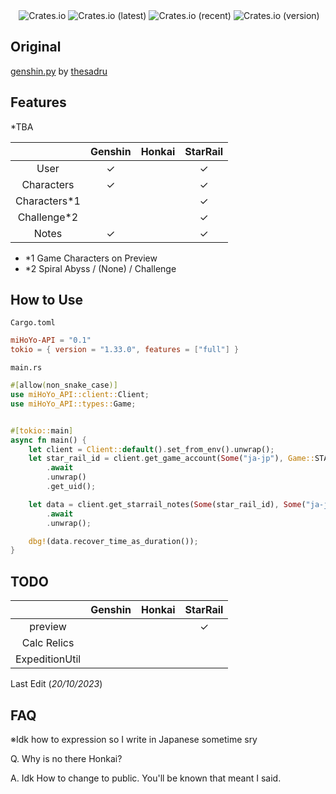 <div align="center">
    <img src="https://i.imgur.com/pYG0dpf.png" alt="">
    <img alt="Crates.io" src="https://img.shields.io/crates/d/miHoYo-API">
    <img alt="Crates.io (latest)" src="https://img.shields.io/crates/dv/miHoYo-API">
    <img alt="Crates.io (recent)" src="https://img.shields.io/crates/dr/miHoYo-API">
    <img alt="Crates.io (version)" src="https://img.shields.io/crates/dv/miHoYo-API/0.1.7">
    <br>
</div>


## Original

[genshin.py](https://github.com/thesadru/genshin.py) by [thesadru](https://github.com/thesadru)

 
## Features

*TBA

|              | Genshin | Honkai | StarRail |
|:------------:|:-------:|:------:|:--------:| 
|     User     |    ✓    |        |    ✓     |
|  Characters  |    ✓    |        |    ✓     |
| Characters*1 |         |        |    ✓     |
| Challenge*2  |         |        |    ✓     |
|    Notes     |    ✓    |        |    ✓     |

- *1 Game Characters on Preview
- *2 Spiral Abyss / (None) / Challenge


## How to Use

``Cargo.toml``
```toml
miHoYo-API = "0.1"
tokio = { version = "1.33.0", features = ["full"] }
```

``main.rs``
```rust
#[allow(non_snake_case)]
use miHoYo_API::client::Client;
use miHoYo_API::types::Game;


#[tokio::main]
async fn main() {
    let client = Client::default().set_from_env().unwrap();
    let star_rail_id = client.get_game_account(Some("ja-jp"), Game::STARRAIL)
        .await
        .unwrap()
        .get_uid();

    let data = client.get_starrail_notes(Some(star_rail_id), Some("ja-jp"))
        .await
        .unwrap();

    dbg!(data.recover_time_as_duration());
}
```


## TODO

|                | Genshin | Honkai | StarRail |
|:--------------:|:-------:|:------:|:--------:| 
|    preview     |         |        |    ✓     |
|  Calc Relics   |         |        |          |
| ExpeditionUtil |         |        |          |


Last Edit (_20/10/2023_)


## 


## FAQ

※Idk how to expression so I write in Japanese sometime sry

Q. Why is no there Honkai?

A. Idk How to change to public. You'll be known that meant I said.

